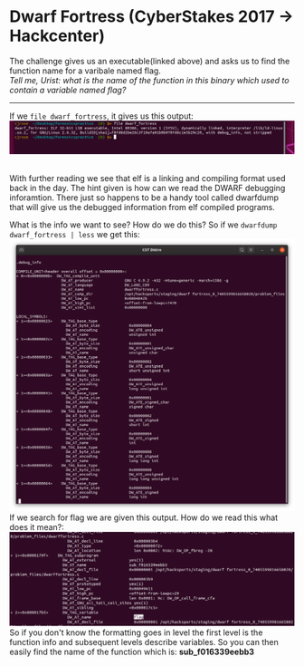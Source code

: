 # Dwarf Fortress (CyberStakes 2017 -> Hackcenter)
The challenge gives us an executable(linked above) and asks us to find the function name for a varibale named flag.
<br />
*Tell me, Urist: what is the name of the function in this binary which used to contain a variable named flag?*

---
If we `file dwarf_fortress`, it gives us this output:
![](filetype.png)

<br />
With further reading we see that elf is a linking and compiling format used back in the day. The hint given is how can we read the DWARF debugging inforamtion. There just so happens to be a handy  tool called dwarfdump that will give us the debugged information from elf compiled programs.
<br />

What is the info we want to see? How do we do this?
So if we `dwarfdump dwarf_fortress | less` we get this:
![](dwarfdump.png)
<br />
If we search for flag we are given this output. How do we read this what does it mean?:
![](flagsearch.png)
<br />
So if you don't know the formatting goes in level the first level is the function info and subsequent levels describe variables. So you can then easily find the name of the function which is: **sub_f016339eebb3**
